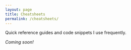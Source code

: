 ```yaml
---
layout: page
title: Cheatsheets
permalink: /cheatsheets/
---
```


Quick reference guides and code snippets I use frequently.

*Coming soon!*
